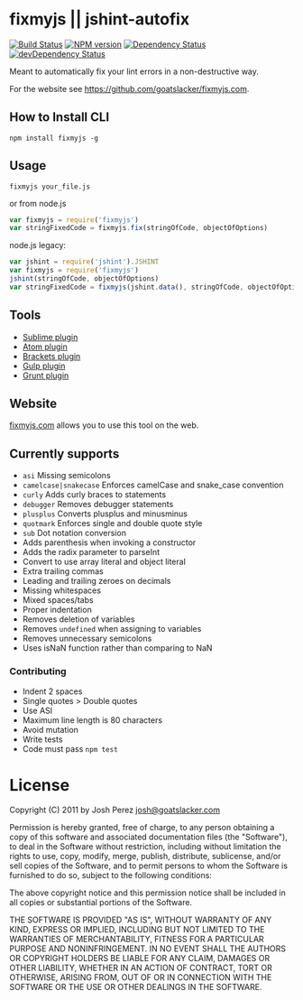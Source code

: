 # fixmyjs || jshint-autofix

[![Build Status](https://secure.travis-ci.org/jshint/fixmyjs.svg)](http://travis-ci.org/jshint/fixmyjs)
[![NPM version](https://badge.fury.io/js/fixmyjs.svg)](http://badge.fury.io/js/fixmyjs)
[![Dependency Status](https://david-dm.org/jshint/fixmyjs.svg)](https://david-dm.org/jshint/fixmyjs)
[![devDependency Status](https://david-dm.org/jshint/fixmyjs/dev-status.svg)](https://david-dm.org/jshint/fixmyjs#info=devDependencies)

Meant to automatically fix your lint errors in a non-destructive way.

For the website see <https://github.com/goatslacker/fixmyjs.com>.

## How to Install CLI

```
npm install fixmyjs -g
```

## Usage

```
fixmyjs your_file.js
```

or from node.js

```js
var fixmyjs = require('fixmyjs')
var stringFixedCode = fixmyjs.fix(stringOfCode, objectOfOptions)
```

node.js legacy:

```js
var jshint = require('jshint').JSHINT
var fixmyjs = require('fixmyjs')
jshint(stringOfCode, objectOfOptions)
var stringFixedCode = fixmyjs(jshint.data(), stringOfCode, objectOfOptions).run()
```


## Tools

- [Sublime plugin](https://github.com/addyosmani/sublime-fixmyjs)
- [Atom plugin](https://github.com/sindresorhus/atom-fixmyjs)
- [Brackets plugin](https://github.com/fyockm/brackets-fixmyjs)
- [Gulp plugin](https://github.com/kirjs/gulp-fixmyjs)
- [Grunt plugin](https://github.com/jonschlinkert/grunt-fixmyjs)


## Website

[fixmyjs.com](http://fixmyjs.com) allows you to use this tool on the web.

## Currently supports

* `asi` Missing semicolons
* `camelcase|snakecase` Enforces camelCase and snake_case convention
* `curly` Adds curly braces to statements
* `debugger` Removes debugger statements
* `plusplus` Converts plusplus and minusminus
* `quotmark` Enforces single and double quote style
* `sub` Dot notation conversion
* Adds parenthesis when invoking a constructor
* Adds the radix parameter to parseInt
* Convert to use array literal and object literal
* Extra trailing commas
* Leading and trailing zeroes on decimals
* Missing whitespaces
* Mixed spaces/tabs
* Proper indentation
* Removes deletion of variables
* Removes `undefined` when assigning to variables
* Removes unnecessary semicolons
* Uses isNaN function rather than comparing to NaN

### Contributing

* Indent 2 spaces
* Single quotes > Double quotes
* Use ASI
* Maximum line length is 80 characters
* Avoid mutation
* Write tests
* Code must pass `npm test`

# License

Copyright (C) 2011 by Josh Perez <josh@goatslacker.com>

Permission is hereby granted, free of charge, to any person obtaining a copy
of this software and associated documentation files (the "Software"), to deal
in the Software without restriction, including without limitation the rights
to use, copy, modify, merge, publish, distribute, sublicense, and/or sell
copies of the Software, and to permit persons to whom the Software is
furnished to do so, subject to the following conditions:

The above copyright notice and this permission notice shall be included in
all copies or substantial portions of the Software.

THE SOFTWARE IS PROVIDED "AS IS", WITHOUT WARRANTY OF ANY KIND, EXPRESS OR
IMPLIED, INCLUDING BUT NOT LIMITED TO THE WARRANTIES OF MERCHANTABILITY,
FITNESS FOR A PARTICULAR PURPOSE AND NONINFRINGEMENT. IN NO EVENT SHALL THE
AUTHORS OR COPYRIGHT HOLDERS BE LIABLE FOR ANY CLAIM, DAMAGES OR OTHER
LIABILITY, WHETHER IN AN ACTION OF CONTRACT, TORT OR OTHERWISE, ARISING FROM,
OUT OF OR IN CONNECTION WITH THE SOFTWARE OR THE USE OR OTHER DEALINGS IN
THE SOFTWARE.

